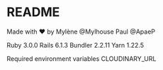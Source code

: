 # README

Made with ❤️ by
  Mylène @Mylhouse
  Paul @ApaeP

Ruby 3.0.0
Rails 6.1.3
Bundler 2.2.11
Yarn 1.22.5

Required environment variables 
  CLOUDINARY_URL
